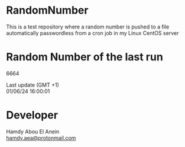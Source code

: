# RandomNumber    
This is a test repository where a random number is pushed to a file automatically passwordless from a cron job in my Linux CentOS server    
# Random Number of the last run   
6664
      
Last update (GMT +1)    
01/06/24 16:00:01
# Developer    
Hamdy Abou El Anein   
hamdy.aea@protonmail.com
